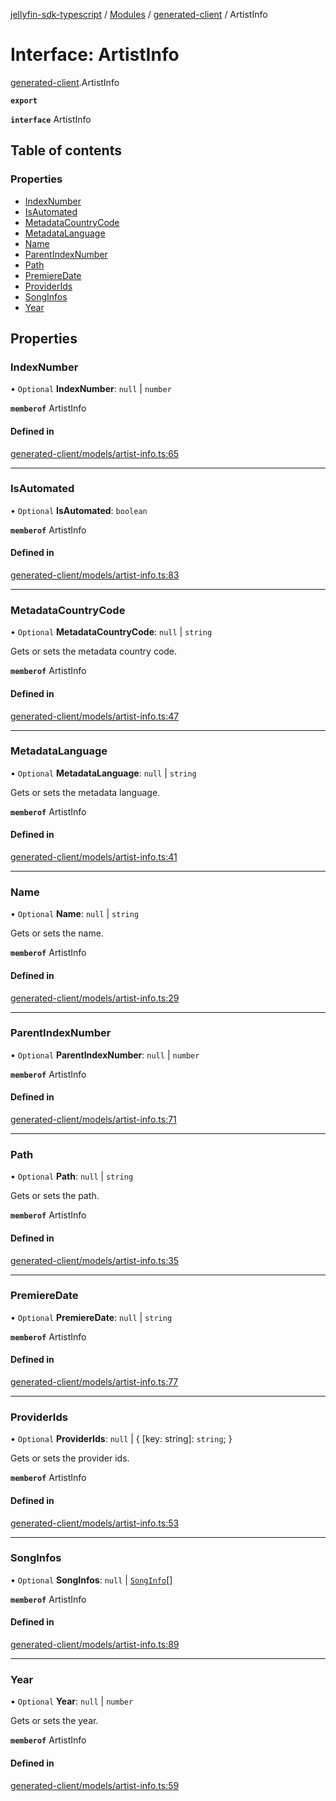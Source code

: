 [jellyfin-sdk-typescript](../README.md) / [Modules](../modules.md) / [generated-client](../modules/generated_client.md) / ArtistInfo

# Interface: ArtistInfo

[generated-client](../modules/generated_client.md).ArtistInfo

**`export`**

**`interface`** ArtistInfo

## Table of contents

### Properties

- [IndexNumber](generated_client.ArtistInfo.md#indexnumber)
- [IsAutomated](generated_client.ArtistInfo.md#isautomated)
- [MetadataCountryCode](generated_client.ArtistInfo.md#metadatacountrycode)
- [MetadataLanguage](generated_client.ArtistInfo.md#metadatalanguage)
- [Name](generated_client.ArtistInfo.md#name)
- [ParentIndexNumber](generated_client.ArtistInfo.md#parentindexnumber)
- [Path](generated_client.ArtistInfo.md#path)
- [PremiereDate](generated_client.ArtistInfo.md#premieredate)
- [ProviderIds](generated_client.ArtistInfo.md#providerids)
- [SongInfos](generated_client.ArtistInfo.md#songinfos)
- [Year](generated_client.ArtistInfo.md#year)

## Properties

### IndexNumber

• `Optional` **IndexNumber**: ``null`` \| `number`

**`memberof`** ArtistInfo

#### Defined in

[generated-client/models/artist-info.ts:65](https://github.com/thornbill/jellyfin-sdk-typescript/blob/0f61f16/src/generated-client/models/artist-info.ts#L65)

___

### IsAutomated

• `Optional` **IsAutomated**: `boolean`

**`memberof`** ArtistInfo

#### Defined in

[generated-client/models/artist-info.ts:83](https://github.com/thornbill/jellyfin-sdk-typescript/blob/0f61f16/src/generated-client/models/artist-info.ts#L83)

___

### MetadataCountryCode

• `Optional` **MetadataCountryCode**: ``null`` \| `string`

Gets or sets the metadata country code.

**`memberof`** ArtistInfo

#### Defined in

[generated-client/models/artist-info.ts:47](https://github.com/thornbill/jellyfin-sdk-typescript/blob/0f61f16/src/generated-client/models/artist-info.ts#L47)

___

### MetadataLanguage

• `Optional` **MetadataLanguage**: ``null`` \| `string`

Gets or sets the metadata language.

**`memberof`** ArtistInfo

#### Defined in

[generated-client/models/artist-info.ts:41](https://github.com/thornbill/jellyfin-sdk-typescript/blob/0f61f16/src/generated-client/models/artist-info.ts#L41)

___

### Name

• `Optional` **Name**: ``null`` \| `string`

Gets or sets the name.

**`memberof`** ArtistInfo

#### Defined in

[generated-client/models/artist-info.ts:29](https://github.com/thornbill/jellyfin-sdk-typescript/blob/0f61f16/src/generated-client/models/artist-info.ts#L29)

___

### ParentIndexNumber

• `Optional` **ParentIndexNumber**: ``null`` \| `number`

**`memberof`** ArtistInfo

#### Defined in

[generated-client/models/artist-info.ts:71](https://github.com/thornbill/jellyfin-sdk-typescript/blob/0f61f16/src/generated-client/models/artist-info.ts#L71)

___

### Path

• `Optional` **Path**: ``null`` \| `string`

Gets or sets the path.

**`memberof`** ArtistInfo

#### Defined in

[generated-client/models/artist-info.ts:35](https://github.com/thornbill/jellyfin-sdk-typescript/blob/0f61f16/src/generated-client/models/artist-info.ts#L35)

___

### PremiereDate

• `Optional` **PremiereDate**: ``null`` \| `string`

**`memberof`** ArtistInfo

#### Defined in

[generated-client/models/artist-info.ts:77](https://github.com/thornbill/jellyfin-sdk-typescript/blob/0f61f16/src/generated-client/models/artist-info.ts#L77)

___

### ProviderIds

• `Optional` **ProviderIds**: ``null`` \| { [key: string]: `string`;  }

Gets or sets the provider ids.

**`memberof`** ArtistInfo

#### Defined in

[generated-client/models/artist-info.ts:53](https://github.com/thornbill/jellyfin-sdk-typescript/blob/0f61f16/src/generated-client/models/artist-info.ts#L53)

___

### SongInfos

• `Optional` **SongInfos**: ``null`` \| [`SongInfo`](generated_client.SongInfo.md)[]

**`memberof`** ArtistInfo

#### Defined in

[generated-client/models/artist-info.ts:89](https://github.com/thornbill/jellyfin-sdk-typescript/blob/0f61f16/src/generated-client/models/artist-info.ts#L89)

___

### Year

• `Optional` **Year**: ``null`` \| `number`

Gets or sets the year.

**`memberof`** ArtistInfo

#### Defined in

[generated-client/models/artist-info.ts:59](https://github.com/thornbill/jellyfin-sdk-typescript/blob/0f61f16/src/generated-client/models/artist-info.ts#L59)

